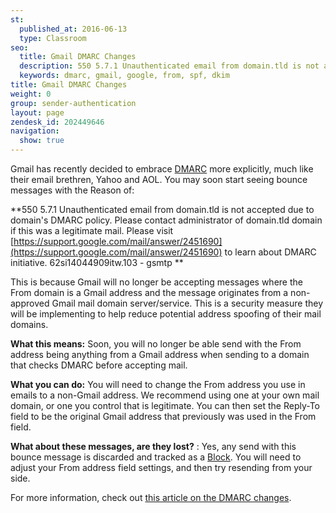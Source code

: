 ```yaml
---
st:
  published_at: 2016-06-13
  type: Classroom
seo:
  title: Gmail DMARC Changes
  description: 550 5.7.1 Unauthenticated email from domain.tld is not accepted due...
  keywords: dmarc, gmail, google, from, spf, dkim
title: Gmail DMARC Changes
weight: 0
group: sender-authentication
layout: page
zendesk_id: 202449646
navigation:
  show: true
---
```


Gmail has recently decided to embrace  [DMARC](http://sendgrid.com/blog/dmarc-domain-based-message-authentication-reporting-conformance/) more explicitly, much like their email brethren, Yahoo and AOL. You may soon start seeing bounce messages with the Reason of:

**550 5.7.1 Unauthenticated email from domain.tld is not accepted due to domain's DMARC policy. Please contact administrator of domain.tld domain if this was a legitimate mail. Please visit [https://support.google.com/mail/answer/2451690](https://support.google.com/mail/answer/2451690) to learn about DMARC initiative. 62si14044909itw.103 - gsmtp **

This is because Gmail will no longer be accepting messages where the From domain is a Gmail address and the message originates from a non-approved Gmail mail domain server/service. This is a security measure they will be implementing to help reduce potential address spoofing of their mail domains. 

 

**What this means:**  Soon, you will no longer be able send with the From address being anything from a Gmail address when sending to a domain that checks DMARC before accepting mail. 

**What you can do:** You will need to change the From address you use in emails to a non-Gmail address. We recommend using one at your own mail domain, or one you control that is legitimate. You can then set the Reply-To field to be the original Gmail address that previously was used in the From field. 

**What about these messages, are they lost?** : Yes, any send with this bounce message is discarded and tracked as a  [Block](http://sendgrid.com/blocks). You will need to adjust your From address field settings, and then try resending from your side.

 

For more information, check out [this article on the DMARC changes](http://www.mediapost.com/publications/article/277884/dmarc-changes-coming-soon-to-an-inbox-near-you.html?utm_source=newsletter&utm_medium=email&utm_content=headline&utm_campaign=93744).
